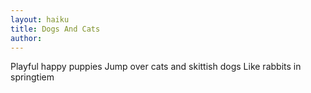 ```yaml
---
layout: haiku
title: Dogs And Cats
author:
---
```


Playful happy puppies
Jump over cats and skittish dogs
Like rabbits in springtiem
